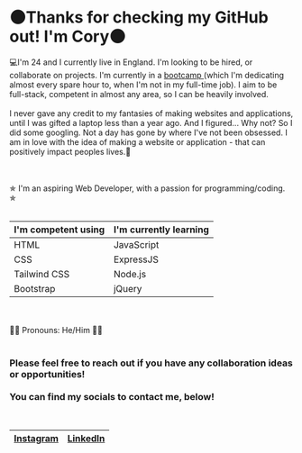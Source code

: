 <h1>🌑Thanks for checking my GitHub out! I'm Cory🌑</h1>

<p>
        💻I'm 24 and I currently live in England. I'm looking to be hired, or collaborate on projects. I'm currently in a <a href="https://www.udemy.com/course/the-complete-web-development-bootcamp/?couponCode=MCLARENT71824">bootcamp </a> (which I'm dedicating almost every spare hour to, when I'm not in my full-time job). I aim to be full-stack, competent in almost any area, so I can be heavily involved. 
<br><br>
        I never gave any credit to my fantasies of making websites and applications, until I was gifted a laptop less than a year ago.
And I figured... Why not? So I did some googling. Not a day has gone by where I've not been obsessed. I am in love with the idea of making a website or application - that can positively impact peoples lives.🔋
<br><br>

</p>

<br>
✯ I'm an aspiring Web Developer, with a passion for programming/coding. ✯
 <br> <br>

| I'm competent using  | I'm currently learning |
| ------------- | ------------- |
| HTML  | JavaScript |
| CSS  | ExpressJS  |
| Tailwind CSS  | Node.js  |
| Bootstrap  | jQuery  |

 <br> <br>
 🐦‍🔥 Pronouns: He/Him 🐦‍🔥
 <br> <br>
 <h3>Please feel free to reach out if you have any collaboration ideas or opportunities!
         <br><br>You can find my socials to contact me, below!</h3>
 <br>

 | <a href="https://www.instagram.com/corykaii/"> Instagram</a>  | <a href="https://www.linkedin.com/in/cory-burton-35b6a62ab/"> LinkedIn</a> |
| ------------- | ------------- |
<br><br>
